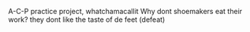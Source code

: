 A-C-P practice project, whatchamacallit
Why dont shoemakers eat their work? they dont like the taste of de feet (defeat)
